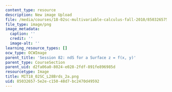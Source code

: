 ```yaml
---
content_type: resource
description: New image Upload
file: /media/courses/18-02sc-multivariable-calculus-fall-2010/850326575e2ec15048d7bc2470d49592_MIT18_02SC_L28Brds_2a.png
file_type: image/png
image_metadata:
  caption: ''
  credit: ''
  image-alt: ''
learning_resource_types: []
ocw_type: OCWImage
parent_title: 'Session 82: ndS for a Surface z = f(x, y)'
parent_type: CourseSection
parent_uid: d2fa06a0-8024-e028-2fdf-891fe896985d
resourcetype: Image
title: MIT18_02SC_L28Brds_2a.png
uid: 85032657-5e2e-c150-48d7-bc2470d49592
---
```

